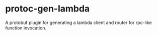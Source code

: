 # protoc-gen-lambda
A protobuf plugin for generating a lambda client and router for rpc-like function invocation.
